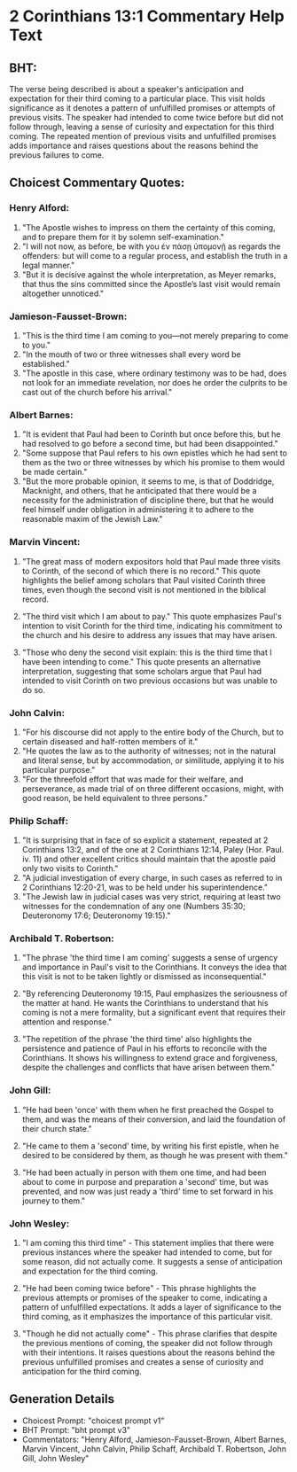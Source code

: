 # 2 Corinthians 13:1 Commentary Help Text

## BHT:
The verse being described is about a speaker's anticipation and expectation for their third coming to a particular place. This visit holds significance as it denotes a pattern of unfulfilled promises or attempts of previous visits. The speaker had intended to come twice before but did not follow through, leaving a sense of curiosity and expectation for this third coming. The repeated mention of previous visits and unfulfilled promises adds importance and raises questions about the reasons behind the previous failures to come.

## Choicest Commentary Quotes:
### Henry Alford:
1. "The Apostle wishes to impress on them the certainty of this coming, and to prepare them for it by solemn self-examination."
2. "I will not now, as before, be with you ἐν πάσῃ ὑπομονῇ as regards the offenders: but will come to a regular process, and establish the truth in a legal manner."
3. "But it is decisive against the whole interpretation, as Meyer remarks, that thus the sins committed since the Apostle’s last visit would remain altogether unnoticed."

### Jamieson-Fausset-Brown:
1. "This is the third time I am coming to you—not merely preparing to come to you."
2. "In the mouth of two or three witnesses shall every word be established."
3. "The apostle in this case, where ordinary testimony was to be had, does not look for an immediate revelation, nor does he order the culprits to be cast out of the church before his arrival."

### Albert Barnes:
1. "It is evident that Paul had been to Corinth but once before this, but he had resolved to go before a second time, but had been disappointed." 
2. "Some suppose that Paul refers to his own epistles which he had sent to them as the two or three witnesses by which his promise to them would be made certain."
3. "But the more probable opinion, it seems to me, is that of Doddridge, Macknight, and others, that he anticipated that there would be a necessity for the administration of discipline there, but that he would feel himself under obligation in administering it to adhere to the reasonable maxim of the Jewish Law."

### Marvin Vincent:
1. "The great mass of modern expositors hold that Paul made three visits to Corinth, of the second of which there is no record." This quote highlights the belief among scholars that Paul visited Corinth three times, even though the second visit is not mentioned in the biblical record.

2. "The third visit which I am about to pay." This quote emphasizes Paul's intention to visit Corinth for the third time, indicating his commitment to the church and his desire to address any issues that may have arisen.

3. "Those who deny the second visit explain: this is the third time that I have been intending to come." This quote presents an alternative interpretation, suggesting that some scholars argue that Paul had intended to visit Corinth on two previous occasions but was unable to do so.

### John Calvin:
1. "For his discourse did not apply to the entire body of the Church, but to certain diseased and half-rotten members of it."
2. "He quotes the law as to the authority of witnesses; not in the natural and literal sense, but by accommodation, or similitude, applying it to his particular purpose."
3. "For the threefold effort that was made for their welfare, and perseverance, as made trial of on three different occasions, might, with good reason, be held equivalent to three persons."

### Philip Schaff:
1. "It is surprising that in face of so explicit a statement, repeated at 2 Corinthians 13:2, and of the one at 2 Corinthians 12:14, Paley (Hor. Paul. iv. 11) and other excellent critics should maintain that the apostle paid only two visits to Corinth."
2. "A judicial investigation of every charge, in such cases as referred to in 2 Corinthians 12:20-21, was to be held under his superintendence."
3. "The Jewish law in judicial cases was very strict, requiring at least two witnesses for the condemnation of any one (Numbers 35:30; Deuteronomy 17:6; Deuteronomy 19:15)."

### Archibald T. Robertson:
1. "The phrase 'the third time I am coming' suggests a sense of urgency and importance in Paul's visit to the Corinthians. It conveys the idea that this visit is not to be taken lightly or dismissed as inconsequential." 

2. "By referencing Deuteronomy 19:15, Paul emphasizes the seriousness of the matter at hand. He wants the Corinthians to understand that his coming is not a mere formality, but a significant event that requires their attention and response." 

3. "The repetition of the phrase 'the third time' also highlights the persistence and patience of Paul in his efforts to reconcile with the Corinthians. It shows his willingness to extend grace and forgiveness, despite the challenges and conflicts that have arisen between them."

### John Gill:
1. "He had been 'once' with them when he first preached the Gospel to them, and was the means of their conversion, and laid the foundation of their church state." 

2. "He came to them a 'second' time, by writing his first epistle, when he desired to be considered by them, as though he was present with them." 

3. "He had been actually in person with them one time, and had been about to come in purpose and preparation a 'second' time, but was prevented, and now was just ready a 'third' time to set forward in his journey to them."

### John Wesley:
1. "I am coming this third time" - This statement implies that there were previous instances where the speaker had intended to come, but for some reason, did not actually come. It suggests a sense of anticipation and expectation for the third coming.

2. "He had been coming twice before" - This phrase highlights the previous attempts or promises of the speaker to come, indicating a pattern of unfulfilled expectations. It adds a layer of significance to the third coming, as it emphasizes the importance of this particular visit.

3. "Though he did not actually come" - This phrase clarifies that despite the previous mentions of coming, the speaker did not follow through with their intentions. It raises questions about the reasons behind the previous unfulfilled promises and creates a sense of curiosity and anticipation for the third coming.


## Generation Details
- Choicest Prompt: "choicest prompt v1"
- BHT Prompt: "bht prompt v3"
- Commentators: "Henry Alford, Jamieson-Fausset-Brown, Albert Barnes, Marvin Vincent, John Calvin, Philip Schaff, Archibald T. Robertson, John Gill, John Wesley"
